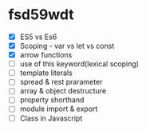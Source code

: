 # fsd59wdt

- [x] ES5 vs Es6
- [x] Scoping - var vs let vs const
- [x] arrow functions
- [ ] use of this keyword(lexical scoping)
- [ ] template literals
- [ ] spread & rest prarameter
- [ ] array & object destructure
- [ ] property shorthand
- [ ] module import & export
- [ ] Class in Javascript
